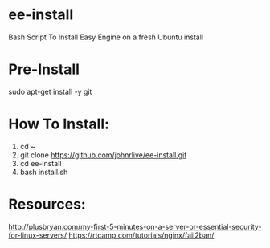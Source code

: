# ee-install
Bash Script To Install Easy Engine on a fresh Ubuntu install

# Pre-Install
sudo apt-get install -y git

# How To Install:

1. cd ~
2. git clone https://github.com/johnrlive/ee-install.git
3. cd ee-install
4. bash install.sh

# Resources:

http://plusbryan.com/my-first-5-minutes-on-a-server-or-essential-security-for-linux-servers/
https://rtcamp.com/tutorials/nginx/fail2ban/

